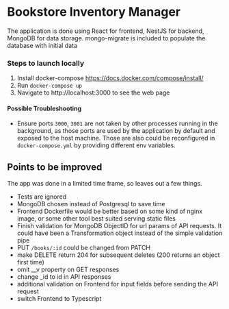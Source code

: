 # Bookstore Inventory Manager

The application is done using React for frontend, NestJS for backend, MongoDB for data storage.
mongo-migrate is included to populate the database with initial data

### Steps to launch locally

1. Install docker-compose https://docs.docker.com/compose/install/
2. Run `docker-compose up`
3. Navigate to http://localhost:3000 to see the web page

#### Possible Troubleshooting

- Ensure ports `3000`, `3001` are not taken by other processes running in the background, as those ports are used by the application by default and exposed to the host machine. Those are also could be reconfigured in `docker-compose.yml` by providing different env variables.

## Points to be improved

The app was done in a limited time frame, so leaves out a few things.

* Tests are ignored
* MongoDB chosen instead of Postgresql to save time
* Frontend Dockerfile would be better based on some kind of nginx image, or some other tool best suited serving static files
* Finish validation for MongoDB ObjectID for url params of API requests. It could have been a Transformation object instead of the simple validation pipe
* PUT `/books/:id` could be changed from PATCH
* make DELETE return 204 for subsequent deletes (200 returns an object first time)
* omit __v property on GET responses
* change _id to id in API responses
* additional validation on Frontend for input fields before sending the API request
* switch Frontend to Typescript